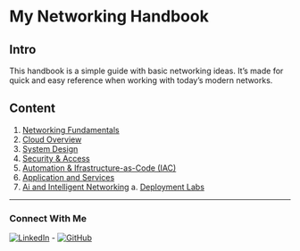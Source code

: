 
# My Networking Handbook 

## Intro
This handbook is a simple guide with basic networking ideas. It’s made for quick and easy reference when working with today’s modern networks.

## Content

1. [Networking Fundamentals](.\1-networking-fundamentals\networking-fundamentals.md)
2. [Cloud Overview](.\2-cloud-overview\cloud-overview.md)
3. [System Design](.\3-system-design\system-design.md)
4. [Security & Access](.\4-security-and-access\security-and-access.md)
5. [Automation & Ifrastructure-as-Code (IAC)](.\5-automation-and-iac\automation-and-iac.md)
6. [Application and Services](.\6-applications-and-services\applications-and-services.md)
7. [Ai and Intelligent Networking](.\7-ai-and-intelligent-networking\ai-and-intelligent-networking.md)
a. [Deployment Labs](.\deployment-labs\deployment-labs.md)

---

### Connect With Me 
[![LinkedIn](https://img.shields.io/badge/LinkedIn-Connect-blue "LinkedIn")](https://www.linkedin.com/in/zacharythomasallen/) - [![GitHub](https://img.shields.io/badge/GitHub-Profile-black "GitHub")](https://github.com/zacha0dev)
